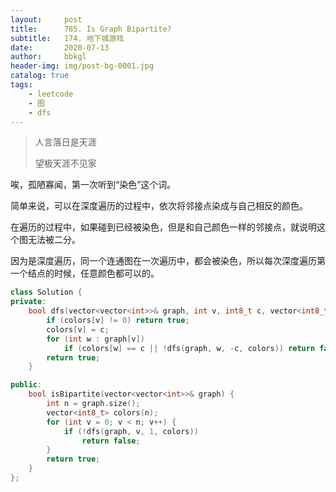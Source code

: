 ```yaml
---
layout:     post
title:      785. Is Graph Bipartite?
subtitle:   174. 地下城游戏
date:       2020-07-13
author:     bbkgl
header-img: img/post-bg-0001.jpg
catalog: true
tags:
    - leetcode
    - 图
    - dfs
---
```


> 人言落日是天涯
>
> 望极天涯不见家

唉，孤陋寡闻，第一次听到“染色”这个词。

简单来说，可以在深度遍历的过程中，依次将邻接点染成与自己相反的颜色。

在遍历的过程中，如果碰到已经被染色，但是和自己颜色一样的邻接点，就说明这个图无法被二分。

因为是深度遍历，同一个连通图在一次遍历中，都会被染色，所以每次深度遍历第一个结点的时候，任意颜色都可以的。

```cpp
class Solution {
private:
    bool dfs(vector<vector<int>>& graph, int v, int8_t c, vector<int8_t> &colors) {
        if (colors[v] != 0) return true;
        colors[v] = c;
        for (int w : graph[v])
            if (colors[w] == c || !dfs(graph, w, -c, colors)) return false;
        return true;
    }

public:
    bool isBipartite(vector<vector<int>>& graph) {
        int n = graph.size();
        vector<int8_t> colors(n);
        for (int v = 0; v < n; v++) {
            if (!dfs(graph, v, 1, colors))
                return false;
        }
        return true;
    }
};
```

